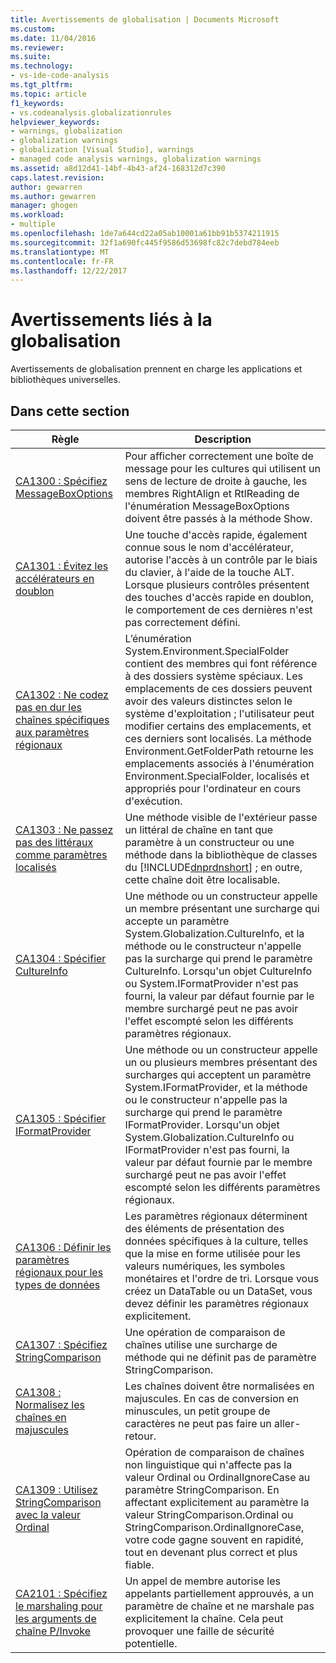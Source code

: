 ```yaml
---
title: Avertissements de globalisation | Documents Microsoft
ms.custom: 
ms.date: 11/04/2016
ms.reviewer: 
ms.suite: 
ms.technology:
- vs-ide-code-analysis
ms.tgt_pltfrm: 
ms.topic: article
f1_keywords:
- vs.codeanalysis.globalizationrules
helpviewer_keywords:
- warnings, globalization
- globalization warnings
- globalization [Visual Studio], warnings
- managed code analysis warnings, globalization warnings
ms.assetid: a8d12d41-14bf-4b43-af24-168312d7c390
caps.latest.revision: 
author: gewarren
ms.author: gewarren
manager: ghogen
ms.workload:
- multiple
ms.openlocfilehash: 1de7a644cd22a05ab10001a61bb91b5374211915
ms.sourcegitcommit: 32f1a690fc445f9586d53698fc82c7debd784eeb
ms.translationtype: MT
ms.contentlocale: fr-FR
ms.lasthandoff: 12/22/2017
---
```

# <a name="globalization-warnings"></a>Avertissements liés à la globalisation
Avertissements de globalisation prennent en charge les applications et bibliothèques universelles.  
  
## <a name="in-this-section"></a>Dans cette section  
  
|Règle|Description|  
|----------|-----------------|  
|[CA1300 : Spécifiez MessageBoxOptions](../code-quality/ca1300-specify-messageboxoptions.md)|Pour afficher correctement une boîte de message pour les cultures qui utilisent un sens de lecture de droite à gauche, les membres RightAlign et RtlReading de l'énumération MessageBoxOptions doivent être passés à la méthode Show.|  
|[CA1301 : Évitez les accélérateurs en doublon](../code-quality/ca1301-avoid-duplicate-accelerators.md)|Une touche d'accès rapide, également connue sous le nom d'accélérateur, autorise l'accès à un contrôle par le biais du clavier, à l'aide de la touche ALT. Lorsque plusieurs contrôles présentent des touches d'accès rapide en doublon, le comportement de ces dernières n'est pas correctement défini.|  
|[CA1302 : Ne codez pas en dur les chaînes spécifiques aux paramètres régionaux](../code-quality/ca1302-do-not-hardcode-locale-specific-strings.md)|L’énumération System.Environment.SpecialFolder contient des membres qui font référence à des dossiers système spéciaux. Les emplacements de ces dossiers peuvent avoir des valeurs distinctes selon le système d'exploitation ; l'utilisateur peut modifier certains des emplacements, et ces derniers sont localisés. La méthode Environment.GetFolderPath retourne les emplacements associés à l'énumération Environment.SpecialFolder, localisés et appropriés pour l'ordinateur en cours d'exécution.|  
|[CA1303 : Ne passez pas des littéraux comme paramètres localisés](../code-quality/ca1303-do-not-pass-literals-as-localized-parameters.md)|Une méthode visible de l'extérieur passe un littéral de chaîne en tant que paramètre à un constructeur ou une méthode dans la bibliothèque de classes du [!INCLUDE[dnprdnshort](../code-quality/includes/dnprdnshort_md.md)] ; en outre, cette chaîne doit être localisable.|  
|[CA1304 : Spécifier CultureInfo](../code-quality/ca1304-specify-cultureinfo.md)|Une méthode ou un constructeur appelle un membre présentant une surcharge qui accepte un paramètre System.Globalization.CultureInfo, et la méthode ou le constructeur n'appelle pas la surcharge qui prend le paramètre CultureInfo. Lorsqu'un objet CultureInfo ou System.IFormatProvider n'est pas fourni, la valeur par défaut fournie par le membre surchargé peut ne pas avoir l'effet escompté selon les différents paramètres régionaux.|  
|[CA1305 : Spécifier IFormatProvider](../code-quality/ca1305-specify-iformatprovider.md)|Une méthode ou un constructeur appelle un ou plusieurs membres présentant des surcharges qui acceptent un paramètre System.IFormatProvider, et la méthode ou le constructeur n'appelle pas la surcharge qui prend le paramètre IFormatProvider. Lorsqu'un objet System.Globalization.CultureInfo ou IFormatProvider n'est pas fourni, la valeur par défaut fournie par le membre surchargé peut ne pas avoir l'effet escompté selon les différents paramètres régionaux.|  
|[CA1306 : Définir les paramètres régionaux pour les types de données](../code-quality/ca1306-set-locale-for-data-types.md)|Les paramètres régionaux déterminent des éléments de présentation des données spécifiques à la culture, telles que la mise en forme utilisée pour les valeurs numériques, les symboles monétaires et l'ordre de tri. Lorsque vous créez un DataTable ou un DataSet, vous devez définir les paramètres régionaux explicitement.|  
|[CA1307 : Spécifiez StringComparison](../code-quality/ca1307-specify-stringcomparison.md)|Une opération de comparaison de chaînes utilise une surcharge de méthode qui ne définit pas de paramètre StringComparison.|  
|[CA1308 : Normalisez les chaînes en majuscules](../code-quality/ca1308-normalize-strings-to-uppercase.md)|Les chaînes doivent être normalisées en majuscules. En cas de conversion en minuscules, un petit groupe de caractères ne peut pas faire un aller-retour.|  
|[CA1309 : Utilisez StringComparison avec la valeur Ordinal](../code-quality/ca1309-use-ordinal-stringcomparison.md)|Opération de comparaison de chaînes non linguistique qui n'affecte pas la valeur Ordinal ou OrdinalIgnoreCase au paramètre StringComparison. En affectant explicitement au paramètre la valeur StringComparison.Ordinal ou StringComparison.OrdinalIgnoreCase, votre code gagne souvent en rapidité, tout en devenant plus correct et plus fiable.|  
|[CA2101 : Spécifiez le marshaling pour les arguments de chaîne P/Invoke](../code-quality/ca2101-specify-marshaling-for-p-invoke-string-arguments.md)|Un appel de membre autorise les appelants partiellement approuvés, a un paramètre de chaîne et ne marshale pas explicitement la chaîne. Cela peut provoquer une faille de sécurité potentielle.|